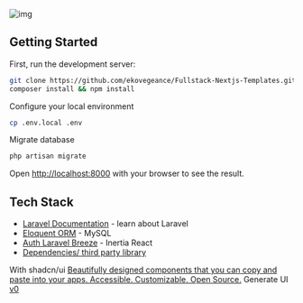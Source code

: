 
![img](https://github.com/ekovegeance/laravel-templates/blob/main/laravel-template.png)
## Getting Started

First, run the development server:

```bash
git clone https://github.com/ekovegeance/Fullstack-Nextjs-Templates.git
composer install && npm install
```
Configure your local environment
```bash
cp .env.local .env
```
Migrate database
```bash
php artisan migrate
```

Open [http://localhost:8000](http://localhost:8000) with your browser to see the result.

## Tech Stack

- [Laravel Documentation](https://laravel.com/docs/11.x) - learn about Laravel
- [Eloquent ORM](https://laravel.com/docs/11.x/eloquent) - MySQL
- [Auth Laravel Breeze](https://laravel.com/docs/11.x/starter-kits#laravel-breeze) - Inertia React
- [Dependencies/ third party library](https://github.com/ekovegeance/laravel-templates/blob/main/package.json)

With shadcn/ui [Beautifully designed components that you can copy and paste into your apps. Accessible. Customizable. Open Source.](https://ui.shadcn.com/) 
Generate UI [v0](https://v0.dev/https://v0.dev/)


